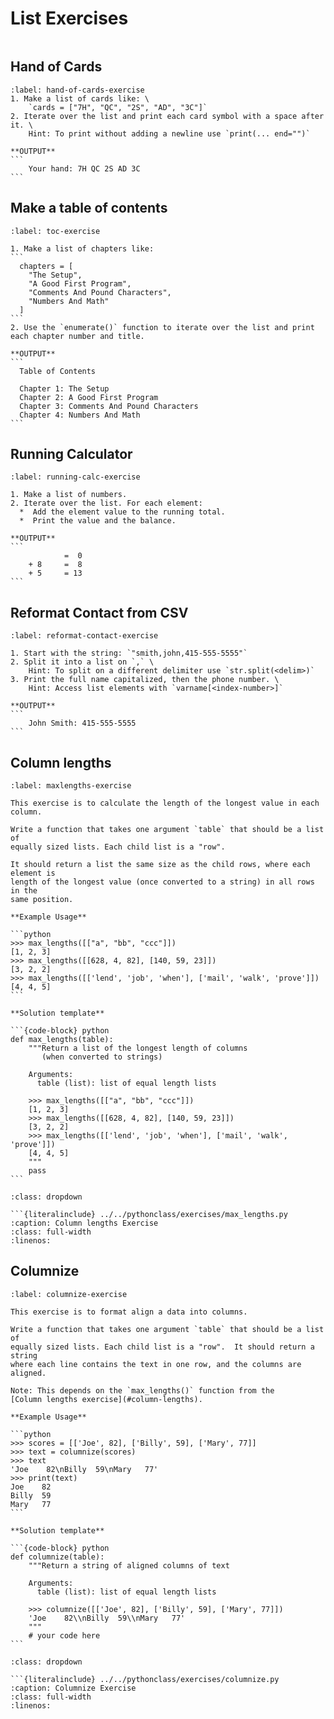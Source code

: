 List Exercises
==============

```{include} ../toc.md
```

Hand of Cards
-------------

`````{exercise} Hand of Cards
:label: hand-of-cards-exercise
1. Make a list of cards like: \
    `cards = ["7H", "QC", "2S", "AD", "3C"]`
2. Iterate over the list and print each card symbol with a space after it. \
    Hint: To print without adding a newline use `print(... end="")`

**OUTPUT**
```
    Your hand: 7H QC 2S AD 3C
```

`````

Make a table of contents
------------------------

`````{exercise} Make a table of contents
:label: toc-exercise

1. Make a list of chapters like:
```
  chapters = [
    "The Setup",
    "A Good First Program",
    "Comments And Pound Characters",
    "Numbers And Math"
  ]
```
2. Use the `enumerate()` function to iterate over the list and print each chapter number and title.

**OUTPUT**
```
  Table of Contents

  Chapter 1: The Setup
  Chapter 2: A Good First Program
  Chapter 3: Comments And Pound Characters
  Chapter 4: Numbers And Math
```

`````


Running Calculator
------------------

`````{exercise} Running Calculator
:label: running-calc-exercise

1. Make a list of numbers.
2. Iterate over the list. For each element:
  *  Add the element value to the running total.
  *  Print the value and the balance.

**OUTPUT**
```
            =  0
    + 8     =  8
    + 5     = 13
```

`````

Reformat Contact from CSV
-------------------------

`````{exercise} Reformat Contact from CSV
:label: reformat-contact-exercise

1. Start with the string: `"smith,john,415-555-5555"`
2. Split it into a list on `,` \
    Hint: To split on a different delimiter use `str.split(<delim>)`
3. Print the full name capitalized, then the phone number. \
    Hint: Access list elements with `varname[<index-number>]`

**OUTPUT**
```
    John Smith: 415-555-5555
```

`````

Column lengths
--------------

`````{exercise} Column lengths Exercise
:label: maxlengths-exercise

This exercise is to calculate the length of the longest value in each column.

Write a function that takes one argument `table` that should be a list of
equally sized lists. Each child list is a "row".

It should return a list the same size as the child rows, where each element is
length of the longest value (once converted to a string) in all rows in the
same position.

**Example Usage**

```python
>>> max_lengths([["a", "bb", "ccc"]])
[1, 2, 3]
>>> max_lengths([[628, 4, 82], [140, 59, 23]])
[3, 2, 2]
>>> max_lengths([['lend', 'job', 'when'], ['mail', 'walk', 'prove']])
[4, 4, 5]
```

**Solution template**

```{code-block} python
def max_lengths(table):
    """Return a list of the longest length of columns
       (when converted to strings)

    Arguments:
      table (list): list of equal length lists

    >>> max_lengths([["a", "bb", "ccc"]])
    [1, 2, 3]
    >>> max_lengths([[628, 4, 82], [140, 59, 23]])
    [3, 2, 2]
    >>> max_lengths([['lend', 'job', 'when'], ['mail', 'walk', 'prove']])
    [4, 4, 5]
    """
    pass
```

`````

`````{solution} maxlengths-exercise
:class: dropdown

```{literalinclude} ../../pythonclass/exercises/max_lengths.py
:caption: Column lengths Exercise
:class: full-width
:linenos:

`````

Columnize
---------

`````{exercise} Columnize
:label: columnize-exercise

This exercise is to format align a data into columns.

Write a function that takes one argument `table` that should be a list of
equally sized lists. Each child list is a "row".  It should return a string
where each line contains the text in one row, and the columns are aligned.

Note: This depends on the `max_lengths()` function from the
[Column lengths exercise](#column-lengths).

**Example Usage**

```python
>>> scores = [['Joe', 82], ['Billy', 59], ['Mary', 77]]
>>> text = columnize(scores)
>>> text
'Joe    82\nBilly  59\nMary   77'
>>> print(text)
Joe    82
Billy  59
Mary   77
```

**Solution template**

```{code-block} python
def columnize(table):
    """Return a string of aligned columns of text

    Arguments:
      table (list): list of equal length lists

    >>> columnize([['Joe', 82], ['Billy', 59], ['Mary', 77]])
    'Joe    82\\nBilly  59\\nMary   77'
    """
    # your code here
```

`````

`````{solution} columnize-exercise
:class: dropdown

```{literalinclude} ../../pythonclass/exercises/columnize.py
:caption: Columnize Exercise
:class: full-width
:linenos:

`````
